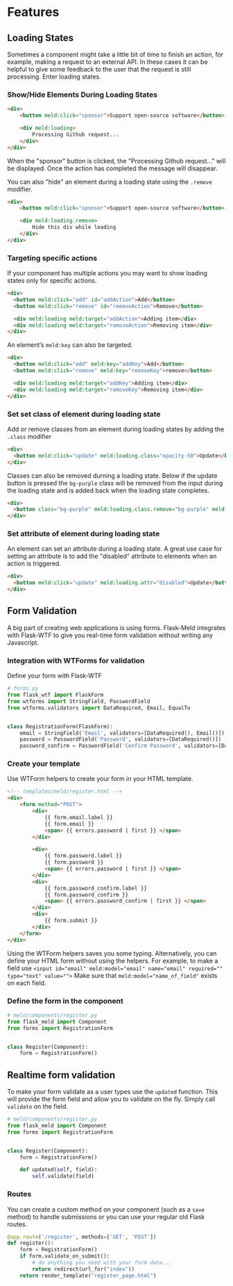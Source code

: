# Features
## Loading States
Sometimes a component might take a little bit of time to finish an action, for example,
making a request to an external API. In these cases it can be helpful to give some
feedback to the user that the request is still processing. Enter loading states.

### Show/Hide Elements During Loading States

```html
<div>
    <button meld:click="sponsor">Support open-source software</button>

    <div meld:loading>
        Processing Github request...
    </div>
</div>
```

When the "sponsor" button is clicked, the "Processing Github request..." will be
displayed. Once the action has completed the message will disappear.

You can also "hide" an element during a loading state using the `.remove` modifier.

```html
<div>
    <button meld:click="sponsor">Support open-source software</button>

    <div meld:loading.remove>
        Hide this div while loading
    </div>
</div>
```

### Targeting specific actions
If your component has multiple actions you may want to show loading states
only for specific actions.

```html
<div>
  <button meld:click="add" id="addAction">Add</button>
  <button meld:click="remove" id="removeAction">Remove</button>

  <div meld:loading meld:target="addAction">Adding item</div>
  <div meld:loading meld:target="removeAction">Removing item</div>
</div>
```

An element’s `meld:key` can also be targeted.

```html
<div>
  <button meld:click="add" meld:key="addKey">Add</button>
  <button meld:click="remove" meld:key="removeKey">remove</button>

  <div meld:loading meld:target="addKey">Adding item</div>
  <div meld:loading meld:target="removeKey">Removing item</div>
</div>
```

### Set set class of element during loading state

Add or remove classes from an element during loading states by adding the `.class` modifier

```html
<div>
  <button meld:click="update" meld:loading.class="opacity-50">Update</button>
</div>
```

Classes can also be removed durning a loading state. Below if the update button is
pressed the `bg-purple` class will be removed from the input during the loading state and 
is added back when the loading state completes.

```html
<div>
  <button class="bg-purple" meld:loading.class.remove="bg-purple" meld:click="update">Update</button>
</div>
```

### Set attribute of element during loading state

An element can set an attribute during a loading state. A great use case for setting an
attribute is to add the "disabled" attribute to elements when an action is triggered.

```html
<div>
  <button meld:click="update" meld:loading.attr="disabled">Update</button>
</div>
```




## Form Validation

A big part of creating web applications is using forms. Flask-Meld integrates with
Flask-WTF to give you real-time form validation without writing any Javascript.

### Integration with WTForms for validation

Define your form with Flask-WTF

```py
# forms.py
from flask_wtf import FlaskForm
from wtforms import StringField, PasswordField
from wtforms.validators import DataRequired, Email, EqualTo


class RegistrationForm(FlaskForm):
    email = StringField('Email', validators=[DataRequired(), Email()])
    password = PasswordField('Password', validators=[DataRequired()])
    password_confirm = PasswordField('Confirm Password', validators=[DataRequired(), EqualTo('password')])
```

### Create your template

Use WTForm helpers to create your form in your HTML template. 

```html
<!-- templates/meld/register.html -->
<div>
    <form method="POST">
        <div>
            {{ form.email.label }}
            {{ form.email }}
            <span> {{ errors.password | first }} </span>
        </div>

        <div>
            {{ form.password.label }}
            {{ form.password }}
            <span> {{ errors.password | first }} </span>
        </div>
        <div>
            {{ form.password_confirm.label }}
            {{ form.password_confirm }}
            <span> {{ errors.password_confirm | first }} </span>
        </div>
        <div>
            {{ form.submit }}
        </div>
    </form>
</div>
```

Using the WTForm helpers saves you some typing. 
Alternatively, you can define your HTML form without using the helpers. 
For example, to make a field use
`<input id="email" meld:model="email" name="email" required="" type="text" value="">`
Make sure that `meld:model="name_of_field"` exists on each field.

### Define the form in the component

```py
# meld/components/register.py
from flask_meld import Component
from forms import RegistrationForm


class Register(Component):
    form = RegistrationForm()
```

## Realtime form validation

To make your form validate as a user types use the `updated` function. This will provide
the form field and allow you to validate on the fly. Simply call `validate` on the
field.

```py
# meld/components/register.py
from flask_meld import Component
from forms import RegistrationForm


class Register(Component):
    form = RegistrationForm()

    def updated(self, field):
        self.validate(field)
```

### Routes

You can create a custom method on your component (such as a `save` method) to handle
submissions or you can use your regular old Flask routes. 

```py
@app.route('/register', methods=['GET', 'POST'])
def register():
    form = RegistrationForm()
    if form.validate_on_submit():
        # do anything you need with your form data...
        return redirect(url_for("index"))
    return render_template("register_page.html")
```
